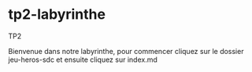 # tp2-labyrinthe
TP2

Bienvenue dans notre labyrinthe, pour commencer cliquez sur le dossier jeu-heros-sdc et ensuite cliquez sur index.md
